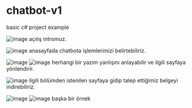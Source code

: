 # chatbot-v1
basic c# project example

![image](https://github.com/user-attachments/assets/fc04e6dd-c41d-4951-8beb-54602df7556d)
açılış intromuz.

![image](https://github.com/user-attachments/assets/fa80e70f-87cf-426d-898a-ab7a434c0c3f)
anasayfada chatbota işlemlerimizi belirtebiliriz.

![image](https://github.com/user-attachments/assets/dacfec69-e49a-4761-b0ad-913b77b170f7) ![image](https://github.com/user-attachments/assets/86fe7934-d303-40a6-b309-6aa1f2f55f05)
herhangi bir yazım yanlışını anlayabilir ve ilgili sayfaya yönlendirir.

![image](https://github.com/user-attachments/assets/bfaaebd6-1ed4-4217-b32c-8e39da2097c6)
ilgili bölümden istenilen sayfaya gidip talep ettiğimiz belgeyi indirebiliriz.

![image](https://github.com/user-attachments/assets/1a4d4f5a-eeb5-4612-864c-51ecf4a545b5) ![image](https://github.com/user-attachments/assets/5135037c-32ff-4b66-a4f5-a07d74931a80)
başka bir örnek







